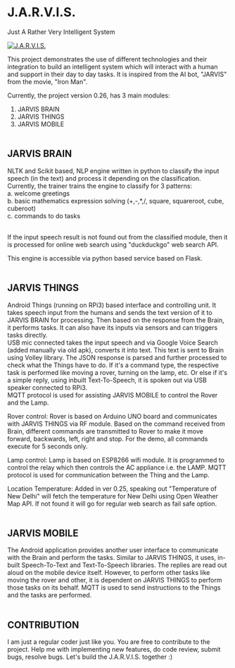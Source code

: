 J.A.R.V.I.S.
================

Just A Rather Very Intelligent System<br>

[![J.A.R.V.I.S.](https://i.ytimg.com/vi/xPKLcJJxpJM/1.jpg)](https://youtu.be/xPKLcJJxpJM)


This project demonstrates the use of different technologies and their integration to build an intelligent system which will interact with a human and support in their day to day tasks. It is inspired from the AI bot, "JARVIS" from the movie, "Iron Man".<br>

Currently, the project version 0.26, has 3 main modules:<br>
1. JARVIS BRAIN<br>
2. JARVIS THINGS<br>
3. JARVIS MOBILE<br><br>

JARVIS BRAIN
--------------
NLTK and Scikit based, NLP engine written in python to classify the input speech (in the text) and process it depending on the classification. Currently, the trainer trains the engine to classify for 3 patterns:<br>
a. welcome greetings<br>
b. basic mathematics expression solving (+,-,*,/, square, squareroot, cube, cuberoot)<br>
c. commands to do tasks<br><br>

If the input speech result is not found out from the classified module, then it is processed for online web search using "duckduckgo" web search API.<br>

This engine is accessible via python based service based on Flask.<br><br>


JARVIS THINGS
---------------
Android Things (running on RPi3) based interface and controlling unit. It takes speech input from the humans and sends the text version of it to JARVIS BRAIN for processing. Then based on the response from the Brain, it performs tasks. It can also have its inputs via sensors and can triggers tasks directly.<br>
USB mic connected takes the input speech and via Google Voice Search (added manually via old apk), converts it into text. This text is sent to Brain using Volley library. The JSON response is parsed and further processed to check what the Things have to do. If it's a command type, the respective task is performed like moving a rover, turning on the lamp, etc. Or else if it's a simple reply, using inbuilt Text-To-Speech, it is spoken out via USB speaker connected to RPi3.<br>
MQTT protocol is used for assisting JARVIS MOBILE to control the Rover and the Lamp. 

Rover control: Rover is based on Arduino UNO board and communicates with JARVIS THINGS via RF module. Based on the command received from Brain, different commands are transmitted to Rover to make it move forward, backwards, left, right and stop. For the demo, all commands execute for 5 seconds only.

Lamp control: Lamp is based on ESP8266 wifi module. It is programmed to control the relay which then controls the AC appliance i.e. the LAMP. MQTT protocol is used for communication between the Thing and the Lamp.

Location Temperature: Added in ver 0.25, speaking out "Temperature of New Delhi" will fetch the temperature for New Delhi using Open Weather Map API. If not found it will go for regular web search as fail safe option.<br><br>

JARVIS MOBILE
---------------
The Android application provides another user interface to communicate with the Brain and perform the tasks. Similar to JARVIS THINGS, it uses, in-built Speech-To-Text and Text-To-Speech libraries. The replies are read out aloud on the mobile device itself. However, to perform other tasks like moving the rover and other, it is dependent on JARVIS THINGS to perform those tasks on its behalf. MQTT is used to send instructions to the Things and the tasks are performed.<br><br> 

CONTRIBUTION
--------------
I am just a regular coder just like you. You are free to contribute to the project. Help me with implementing new features, do code review, submit bugs, resolve bugs. Let's build the J.A.R.V.I.S. together :)

